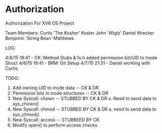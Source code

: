 # Authorization
Authorization For XV6 OS Project

Team Members:
Curtis 'The Kosher' Koster
John 'Wiglz'
Daniel Wrecker
Benjamin 'String Bean' Matthews


LOG:

4/6/15 19:41 - CK: Method Stubs & fs.h added permission bit/UID to Inode Struct
4/6/15 19:41 - BRM: Git Setup
4/7/15 21:31 - Daniel working with Curtis.

TODO:
1) Add owning UID to inode data -- CK & DR
2) Permission bits in inode structures -- CK & DR
3) New Syscall: chown -- STUBBED BY CK & DR
	a. Need to send data to sys_chown()
4) New Syscall: chmod -- STUBBED BY CK & DR
	a. need to send data to sys_chmod()
5) New Syscall: access -- STUBBEED BY CK
6) Modify open() to perform access checks

